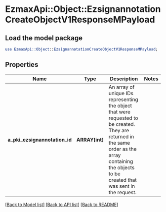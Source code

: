 # EzmaxApi::Object::EzsignannotationCreateObjectV1ResponseMPayload

## Load the model package
```perl
use EzmaxApi::Object::EzsignannotationCreateObjectV1ResponseMPayload;
```

## Properties
Name | Type | Description | Notes
------------ | ------------- | ------------- | -------------
**a_pki_ezsignannotation_id** | **ARRAY[int]** | An array of unique IDs representing the object that were requested to be created.  They are returned in the same order as the array containing the objects to be created that was sent in the request. | 

[[Back to Model list]](../README.md#documentation-for-models) [[Back to API list]](../README.md#documentation-for-api-endpoints) [[Back to README]](../README.md)


